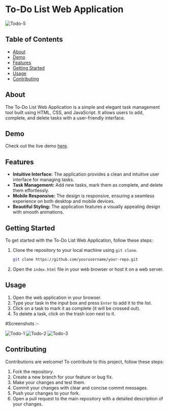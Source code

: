 # To-Do List Web Application

![Todo-5](https://github.com/Smartyraj/OCTANET_SEPTEMBER_TODO_List/assets/96118884/83ea0c98-1950-4170-9506-49e6880590bb)


## Table of Contents

- [About](#about)
- [Demo](#demo)
- [Features](#features)
- [Getting Started](#getting-started)
- [Usage](#usage)
- [Contributing](#contributing)

## About

The To-Do List Web Application is a simple and elegant task management tool built using HTML, CSS, and JavaScript. It allows users to add, complete, and delete tasks with a user-friendly interface.

## Demo

Check out the live demo [here]([https://your-demo-link.com](https://smartyraj.github.io/OCTANET_SEPTEMBER_TODO_List/)).

## Features

- **Intuitive Interface:** The application provides a clean and intuitive user interface for managing tasks.
- **Task Management:** Add new tasks, mark them as complete, and delete them effortlessly.
- **Mobile Responsive:** The design is responsive, ensuring a seamless experience on both desktop and mobile devices.
- **Beautiful Styling:** The application features a visually appealing design with smooth animations.

## Getting Started

To get started with the To-Do List Web Application, follow these steps:

1. Clone the repository to your local machine using `git clone`.

   ```bash
   git clone https://github.com/yourusername/your-repo.git
   ```

2. Open the `index.html` file in your web browser or host it on a web server.

## Usage

1. Open the web application in your browser.
2. Type your task in the input box and press `Enter` to add it to the list.
3. Click on a task to mark it as complete (it will be crossed out).
4. To delete a task, click on the trash icon next to it.

#Screenshots :-

![Todo-1](https://github.com/Smartyraj/OCTANET_SEPTEMBER_TODO_List/assets/96118884/2ff3be6c-4349-4e95-9d3b-312e237467f9)
![Todo-2](https://github.com/Smartyraj/OCTANET_SEPTEMBER_TODO_List/assets/96118884/d750b9bb-5f54-4fb1-8aee-88b8f392e8b0)
![Todo-3](https://github.com/Smartyraj/OCTANET_SEPTEMBER_TODO_List/assets/96118884/683f0e0c-c1b9-494a-87e1-cbf38c3c7182)




## Contributing

Contributions are welcome! To contribute to this project, follow these steps:

1. Fork the repository.
2. Create a new branch for your feature or bug fix.
3. Make your changes and test them.
4. Commit your changes with clear and concise commit messages.
5. Push your changes to your fork.
6. Open a pull request to the main repository with a detailed description of your changes.
